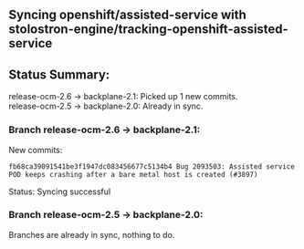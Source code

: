 ## Syncing openshift/assisted-service with stolostron-engine/tracking-openshift-assisted-service

## Status Summary:

release-ocm-2.6 -> backplane-2.1: Picked up 1 new commits.  
release-ocm-2.5 -> backplane-2.0: Already in sync.  

### Branch release-ocm-2.6 -> backplane-2.1:

New commits:

```
fb68ca39091541be3f1947dc083456677c5134b4 Bug 2093503: Assisted service POD keeps crashing after a bare metal host is created (#3897)
```

Status: Syncing successful

### Branch release-ocm-2.5 -> backplane-2.0:

Branches are already in sync, nothing to do.
